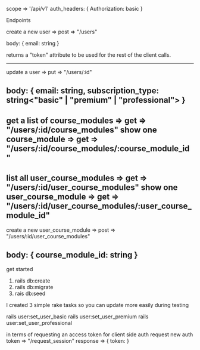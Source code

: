 scope =>  '/api/v1'
auth_headers: {
    Authorization: basic <token>
}

Endpoints 

create a new user  => post =>  "/users"

body: {
    email: string
}

returns a "token" attribute to be used for the rest of the client calls.

-----------
update a user => put => "/users/:id"

body: {
    email: string,
    subscription_type: string<"basic" | "premium" | "professional">
}
-----------
get a list of course_modules => get => "/users/:id/course_modules"
show one course_module => get => "/users/:id/course_modules/:course_module_id"
-----------
list all user_course_modules => get => "/users/:id/user_course_modules"
show one user_course_module => get => "/users/:id/user_course_modules/:user_course_module_id"
-----------
create a new user_course_module => post => "/users/:id/user_course_modules"

body: {
    course_module_id: string
}
-----------



 get started
 1. rails db:create
 2. rails db:migrate
 3. rais db:seed

 I created 3 simple rake tasks so you can update more easily during testing

rails user:set_user_basic
rails user:set_user_premium
rails user:set_user_professional

 in terms of requesting an access token for client side auth
 request new auth token => "/request_session"
 response => {
     token: <token supplied by Auth0>
 }
